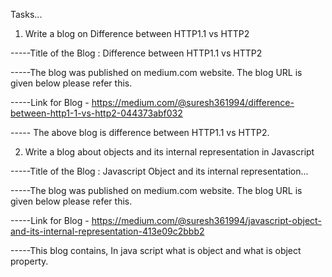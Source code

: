 Tasks...

1. Write a blog on Difference between HTTP1.1 vs HTTP2

-----Title of the Blog : Difference between HTTP1.1 vs HTTP2

-----The blog was published on medium.com website. The blog URL is given below please refer this.

-----Link for Blog - https://medium.com/@suresh361994/difference-between-http1-1-vs-http2-044373abf032

----- The above blog is difference between HTTP1.1 vs HTTP2.

2. Write a blog about objects and its internal representation in Javascript

-----Title of the Blog : Javascript Object and its internal representation...

-----The blog was published on medium.com website. The blog URL is given below please refer this.

-----Link for Blog - https://medium.com/@suresh361994/javascript-object-and-its-internal-representation-413e09c2bbb2

-----This blog contains, In java script what is object and what is object property. 
